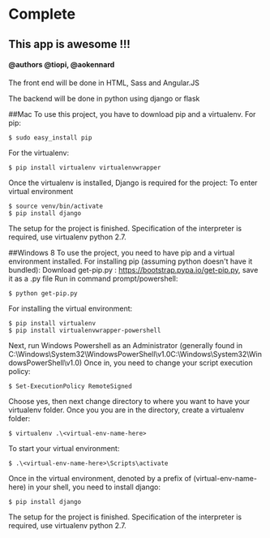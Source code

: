 # Complete
## This app is awesome !!!
#### @authors @tiopi, @aokennard
The front end will be done in HTML, Sass and Angular.JS

The backend will be done in python using django or flask


##Mac
To use this project, you have to download pip and a virtualenv.
For pip:
```
$ sudo easy_install pip
```
For the virtualenv:
```
$ pip install virtualenv virtualenvwrapper
```

Once the virtualenv is installed, Django is required for the project:
To enter virtual environment
```
$ source venv/bin/activate
$ pip install django
```

The setup for the project is finished. Specification of the interpreter is required, use virtualenv python 2.7.


##Windows 8
To use the project, you need to have pip and a virtual environment installed.
For installing pip (assuming python doesn't have it bundled):
Download get-pip.py : https://bootstrap.pypa.io/get-pip.py, save it as a .py file
Run in command prompt/powershell:
```
$ python get-pip.py
```
For installing the virtual environment:
```
$ pip install virtualenv
$ pip install virtualenvwrapper-powershell
```
Next, run Windows Powershell as an Administrator 
(generally found in C:\Windows\System32\WindowsPowerShell\v1.0C:\Windows\System32\WindowsPowerShell\v1.0)
Once in, you need to change your script execution policy:
```
$ Set-ExecutionPolicy RemoteSigned
```
Choose yes, then next change directory to where you want to have your virtualenv folder.
Once you you are in the directory, create a virtualenv folder:
```
$ virtualenv .\<virtual-env-name-here>
```
To start your virtual environment:
```
$ .\<virtual-env-name-here>\Scripts\activate
```
Once in the virtual environment, denoted by a prefix of (virtual-env-name-here) in your shell, you need to install django:
```
$ pip install django
```
The setup for the project is finished. Specification of the interpreter is required, use virtualenv python 2.7.
